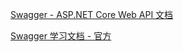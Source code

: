[Swagger - ASP.NET Core Web API 文档](https://docs.microsoft.com/zh-cn/aspnet/core/tutorials/web-api-help-pages-using-swagger?view=aspnetcore-6.0)

[Swagger 学习文档 - 官方](https://docs.microsoft.com/zh-cn/learn/modules/improve-api-developer-experience-with-swagger/)
